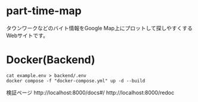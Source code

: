 # part-time-map

タウンワークなどのバイト情報をGoogle Map上にプロットして探しやすくするWebサイトです。

# Docker(Backend)

```
cat example.env > backend/.env
docker compose -f "docker-compose.yml" up -d --build
```
検証ページ
http://localhost:8000/docs#/
http://localhost:8000/redoc
